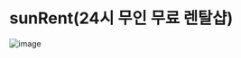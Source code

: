 # sunRent(24시 무인 무료 렌탈샵)

![image](https://github.com/ksnangel/sunRent/assets/97787719/1766f3d5-3e40-41b2-8a2e-29fa9ae3c30e)
